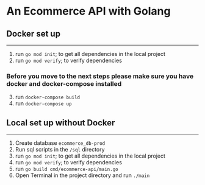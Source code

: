 
# An Ecommerce API with Golang

## Docker set up 
___
1. run `go mod init`; to get all dependencies in the local project
2. run `go mod verify`; to verify dependencies
### Before you move to the next steps please make sure you have docker and docker-compose installed
3. run `docker-compose build`
4. run `docker-compose up`

## Local set up without Docker
___
1. Create database `ecommerce_db-prod`
2. Run sql scripts in the `/sql` directory
3. run `go mod init`; to get all dependencies in the local project
2. run `go mod verify`; to verify dependencies
5. run `go build cmd/ecommerce-api/main.go`
6. Open Terminal in the project directory and run `./main`

